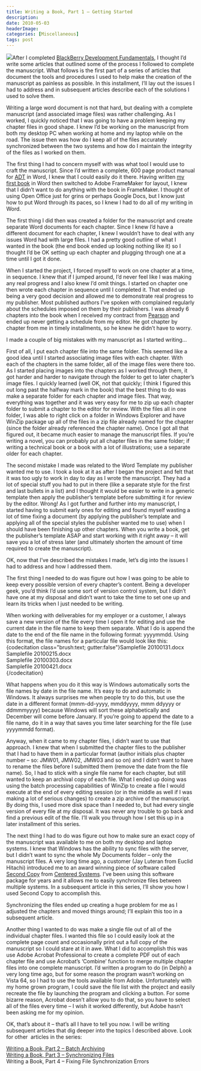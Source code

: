 ```yaml
---
title: Writing a Book, Part 1 – Getting Started
description: 
date: 2010-05-03
headerImage: 
categories: [Miscellaneous]
tags: post
---
```


![](/images/stories/book.jpg)After I completed [BlackBerry Development Fundamentals](https://www.bbdevfundamentals.com), I thought I’d write some articles that outlined some of the process I followed to complete the manuscript. What follows is the first part of a series of articles that document the tools and procedures I used to help make the creation of the manuscript as painless as possible. In this installment, I’ll lay out the issues I had to address and in subsequent articles describe each of the solutions I used to solve them.

Writing a large word document is not that hard, but dealing with a complete manuscript (and associated image files) was rather challenging. As I worked, I quickly noticed that I was going to have a problem keeping my chapter files in good shape. I knew I’d be working on the manuscript from both my desktop PC when working at home and my laptop while on the road. The issue then was how do I keep all of the files accurately synchronized between the two systems and how do I maintain the integrity of the files as I worked on them.

The first thing I had to concern myself with was what tool I would use to craft the manuscript. Since I’d written a complete, 600 page product manual for [ADT](adt.wolcottgroup.com) in Word, I knew that I could easily do it there. Having written [my first book](https://www.newsoccerref.com) in Word then switched to Adobe FrameMaker for layout, I knew that I didn’t want to do anything with the book in FrameMaker. I thought of using Open Office just for grins or perhaps Google Docs, but I know just how to put Word through its paces, so I knew I had to do all of my writing in Word.

The first thing I did then was created a folder for the manuscript and create separate Word documents for each chapter. Since I knew I’d have a different document for each chapter, I knew I wouldn’t have to deal with any issues Word had with large files. I had a pretty good outline of what I wanted in the book (the end book ended up looking nothing like it) so I thought I’d be OK setting up each chapter and plugging through one at a time until I got it done.

When I started the project, I forced myself to work on one chapter at a time, in sequence. I knew that if I jumped around, I’d never feel like I was making any real progress and I also knew I’d omit things. I started on chapter one then wrote each chapter in sequence until I completed it. That ended up being a very good decision and allowed me to demonstrate real progress to my publisher. Most published authors I’ve spoken with complained regularly about the schedules imposed on them by their publishers. I was already 6 chapters into the book when I received my contract from [Pearson](https://www.pearson.com/) and ended up never getting a schedule from my editor. He got chapter by chapter from me in timely installments, so he knew he didn’t have to worry.

I made a couple of big mistakes with my manuscript as I started writing…

First of all, I put each chapter file into the same folder. This seemed like a good idea until I started associating image files with each chapter. With each of the chapters in the same folder, all of the image files were there too. As I started placing images into the chapters as I worked through them, it got harder and harder to navigate through the folder to get to later chapter’s image files. I quickly learned (well OK, not that quickly; I think I figured this out long past the halfway mark in the book) that the best thing to do was make a separate folder for each chapter and image files. That way, everything was together and it was very easy for me to zip up each chapter folder to submit a chapter to the editor for review. With the files all in one folder, I was able to right click on a folder in Windows Explorer and have WinZip package up all of the files in a zip file already named for the chapter (since the folder already referenced the chapter name). Once I got all that figured out, it became much easier to manage the manuscript files. If you’re writing a novel, you can probably put all chapter files in the same folder; if writing a technical book or a book with a lot of illustrations; use a separate older for each chapter.

The second mistake I made was related to the Word Template my publisher wanted me to use. I took a look at it as after I began the project and felt that it was too ugly to work in day to day as I wrote the manuscript. They had a lot of special stuff you had to put in there (like a separate style for the first and last bullets in a list) and I thought it would be easier to write in a generic template then apply the publisher’s template before submitting it for review by the editor. Wrong! As I got further and further into my manuscript, I started having to submit early ones for editing and found myself wasting a lot of time fixing a document (by applying the publisher’s template and applying all of the special styles the publisher wanted me to use) when I should have been finishing up other chapters. When you write a book, get the publisher’s template ASAP and start working with it right away – it will save you a lot of stress later (and ultimately shorten the amount of time required to create the manuscript).

OK, now that I’ve described the mistakes I made, let’s dig into the issues I had to address and how I addressed them.

The first thing I needed to do was figure out how I was going to be able to keep every possible version of every chapter’s content. Being a developer geek, you’d think I’d use some sort of version control system, but I didn’t have one at my disposal and didn’t want to take the time to set one up and learn its tricks when I just needed to be writing.

When working with deliverables for my employer or a customer, I always save a new version of the file every time I open it for editing and use the current date in the file name to keep them separate. What I do is append the date to the end of the file name in the following format: yyyymmdd. Using this format, the file names for a particular file would look like this:{codecitation class="brush:text; gutter:false"}Samplefile 20100131.docx  
Samplefile 20100215.docx  
Samplefile 20100303.docx  
Samplefile 20100421.docx  
{/codecitation}

What happens when you do it this way is Windows automatically sorts the file names by date in the file name. It’s easy to do and automatic in Windows. It always surprises me when people try to do this, but use the date in a different format (mmm-dd-yyyy, mmddyyyy, mmm ddyyyy or ddmmmyyyy) because Windows will sort these alphabetically and December will come before January. If you’re going to append the date to a file name, do it in a way that saves you time later searching for the file (use yyyymmdd format).

Anyway, when it came to my chapter files, I didn’t want to use that approach. I knew that when I submitted the chapter files to the publisher that I had to have them in a particular format (author initials plus chapter number – so: JMW01, JMW02, JMW03 and so on) and I didn’t want to have to rename the files before I submitted them (remove the date from the file name). So, I had to stick with a single file name for each chapter, but still wanted to keep an archival copy of each file. What I ended up doing was using the batch processing capabilities of WinZip to create a file I would execute at the end of every editing session (or in the middle as well if I was making a lot of serious changes) to create a zip archive of the manuscript. By doing this, I used more disk space than I needed to, but had every single version of every file at my disposal. It was never any trouble to go back and find a previous edit of the file. I’ll walk you through how I set this up in a later installment of this series.

The next thing I had to do was figure out how to make sure an exact copy of the manuscript was available to me on both my desktop and laptop systems. I knew that Windows has the ability to sync files with the server, but I didn’t want to sync the whole My Documents folder – only the manuscript files. A very long time ago, a customer (Jay Luteran from Euclid Hitachi) introduced me to an award winning piece of software called [Second Copy](https://www.centered.com/) from [Centered Systems](https://www.centered.com/). I’ve been using this software package for years and it allows me to easily synchronize files between multiple systems. In a subsequent article in this series, I’ll show you how I used Second Copy to accomplish this.

Synchronizing the files ended up creating a huge problem for me as I adjusted the chapters and moved things around; I’ll explain this too in a subsequent article.

Another thing I wanted to do was make a single file out of all of the individual chapter files. I wanted this file so I could easily look at the complete page count and occasionally print out a full copy of the manuscript so I could stare at it in awe. What I did to accomplish this was use Adobe Acrobat Professional to create a complete PDF out of each chapter file and use Acrobat’s ‘Combine’ function to merge multiple chapter files into one complete manuscript. I’d written a program to do (in Delphi) a very long time ago, but for some reason the program wasn’t working on Vista 64, so I had to use the tools available from Adobe. Unfortunately with my home grown program, I could save the file list with the project and easily recreate the file by launching the program and clicking a button. For some bizarre reason, Acrobat doesn’t allow you to do that, so you have to select all of the files every time – I wish it worked differently, but Adobe hasn’t been asking me for my opinion.

OK, that’s about it – that’s all I have to tell you now. I will be writing subsequent articles that dig deeper into the topics I described above. Look for other  articles in the series:

[Writing a Book, Part 2 – Batch Archiving](index.php?option=com_content&view=article&id=195:wb2&catid=9&Itemid=17)  
[Writing a Book, Part 3 – Synchronizing Files](index.php?option=com_content&view=article&id=197:wb3&catid=9&Itemid=17)  
Writing a Book, Part 4 – Fixing File Synchronization Errors
